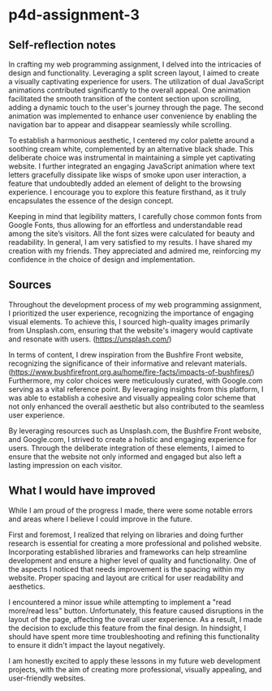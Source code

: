 # p4d-assignment-3

## Self-reflection notes

In crafting my web programming assignment, I delved into the intricacies of design and functionality. Leveraging a split screen layout, I aimed to create a visually captivating experience for users. The utilization of dual JavaScript animations contributed significantly to the overall appeal. One animation facilitated the smooth transition of the content section upon scrolling, adding a dynamic touch to the user's journey through the page. The second animation was implemented to enhance user convenience by enabling the navigation bar to appear and disappear seamlessly while scrolling.

To establish a harmonious aesthetic, I centered my color palette around a soothing cream white, complemented by an alternative black shade. This deliberate choice was instrumental in maintaining a simple yet captivating website. I further integrated an engaging JavaScript animation where text letters gracefully dissipate like wisps of smoke upon user interaction, a feature that undoubtedly added an element of delight to the browsing experience. I encourage you to explore this feature firsthand, as it truly encapsulates the essence of the design concept.

Keeping in mind that legibility matters, I carefully chose common fonts from Google Fonts, thus allowing for an effortless and understandable read among the site’s visitors. All the font sizes were calculated for beauty and readability. In general, I am very satisfied to my results. I have shared my creation with my friends. They appreciated and admired me, reinforcing my confidence in the choice of design and implementation.

## Sources 

Throughout the development process of my web programming assignment, I prioritized the user experience, recognizing the importance of engaging visual elements. To achieve this, I sourced high-quality images primarily from Unsplash.com, ensuring that the website's imagery would captivate and resonate with users. (https://unsplash.com/)

In terms of content, I drew inspiration from the Bushfire Front website, recognizing the significance of their informative and relevant materials. (https://www.bushfirefront.org.au/home/fire-facts/impacts-of-bushfires/) Furthermore, my color choices were meticulously curated, with Google.com serving as a vital reference point. By leveraging insights from this platform, I was able to establish a cohesive and visually appealing color scheme that not only enhanced the overall aesthetic but also contributed to the seamless user experience. 

By leveraging resources such as Unsplash.com, the Bushfire Front website, and Google.com, I strived to create a holistic and engaging experience for users. Through the deliberate integration of these elements, I aimed to ensure that the website not only informed and engaged but also left a lasting impression on each visitor.

## What I would have improved 

While I am proud of the progress I made, there were some notable errors and areas where I believe I could improve in the future.

First and foremost, I realized that relying on libraries and doing further research is essential for creating a more professional and polished website. Incorporating established libraries and frameworks can help streamline development and ensure a higher level of quality and functionality. One of the aspects I noticed that needs improvement is the spacing within my website. Proper spacing and layout are critical for user readability and aesthetics.

I encountered a minor issue while attempting to implement a "read more/read less" button. Unfortunately, this feature caused disruptions in the layout of the page, affecting the overall user experience. As a result, I made the decision to exclude this feature from the final design. In hindsight, I should have spent more time troubleshooting and refining this functionality to ensure it didn't impact the layout negatively.

I am honestly excited to apply these lessons in my future web development projects, with the aim of creating more professional, visually appealing, and user-friendly websites.
